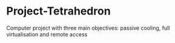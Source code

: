 # Project-Tetrahedron
Computer project with three main objectives: passive cooling, full virtualisation and remote access
